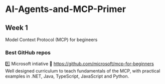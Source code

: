 # AI-Agents-and-MCP-Primer

## Week 1
Model Context Protocol (MCP) for begineers


### Best GitHub repos

1️⃣ Microsoft intiative
🔗 https://github.com/microsoft/mcp-for-beginners
Well designed curriculum to teach fundamentals of the MCP, with practical examples in .NET, Java, TypeScript, JavaScript and Python.

